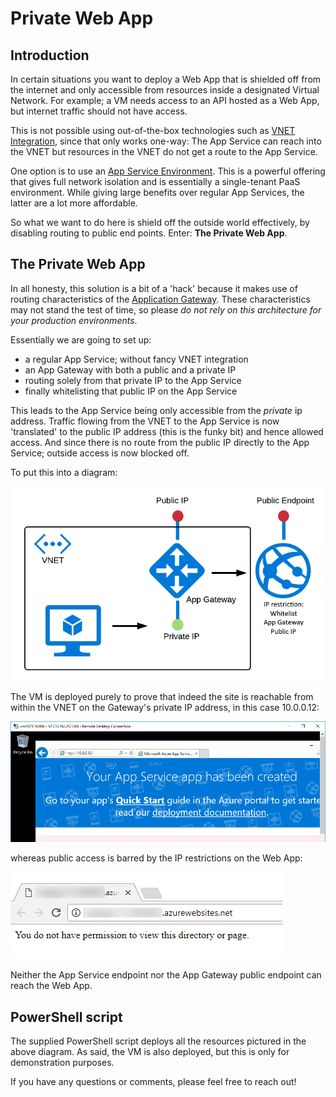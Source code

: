 # Private Web App
## Introduction
In certain situations you want to deploy a Web App that is shielded off from the internet and only accessible from resources inside a designated Virtual Network. For example; a VM needs access to an API hosted as a Web App, but internet traffic should not have access.

This is not possible using out-of-the-box technologies such as [VNET Integration](https://docs.microsoft.com/en-us/azure/app-service/web-sites-integrate-with-vnet), since that only works one-way: The App Service can reach into the VNET but resources in the VNET do not get a route to the App Service. 

One option is to use an [App Service Environment](https://docs.microsoft.com/en-us/azure/app-service/environment/intro). This is a powerful offering that gives full network isolation and is essentially a single-tenant PaaS environment. While giving large benefits over regular App Services, the latter are a lot more affordable.

So what we want to do here is shield off the outside world effectively, by disabling routing to public end points. Enter: **The Private Web App**.

## The Private Web App
In all honesty, this solution is a bit of a 'hack' because it makes use of routing characteristics of the [Application Gateway](https://docs.microsoft.com/en-us/azure/application-gateway/application-gateway-introduction). These characteristics may not stand the test of time, so please *do not rely on this architecture for your production environments*.

Essentially we are going to set up:
- a regular App Service; without fancy VNET integration
- an App Gateway with both a public and a private IP
- routing solely from that private IP to the App Service
- finally whitelisting that public IP on the App Service

This leads to the App Service being only accessible from the *private* ip address. Traffic flowing from the VNET to the App Service is now 'translated' to the public IP address (this is the funky bit) and hence allowed access. And since there is no route from the public IP directly to the App Service; outside access is now blocked off.

To put this into a diagram:

![alt text](diagram.png "Private Web App diagram")

The VM is deployed purely to prove that indeed the site is reachable from within the VNET on the Gateway's private IP address, in this case 10.0.0.12:

![alt text](ie_in_vm.png "Private access from VM")

whereas public access is barred by the IP restrictions on the Web App:

![alt text](nopublicaccess.png "Access denied")

Neither the App Service endpoint nor the App Gateway public endpoint can reach the Web App.

## PowerShell script
The supplied PowerShell script deploys all the resources pictured in the above diagram. As said, the VM is also deployed, but this is only for demonstration purposes.

If you have any questions or comments, please feel free to reach out!